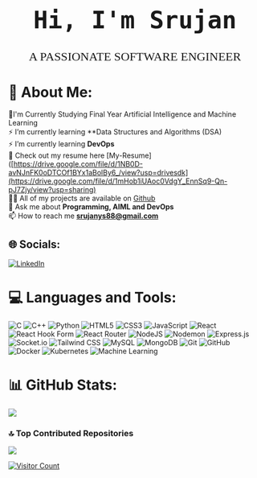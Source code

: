 <h1 align="center" style="font-family: 'monospace', cursive; font-size: 48px;">Hi, I'm Srujan</h1>
<p align="center" style="font-family: 'Brush Script MT', cursive; font-size: 24px;">A PASSIONATE SOFTWARE ENGINEER</p>

# 💫 About Me:
🔭I'm Currently Studying Final Year Artificial Intelligence and Machine Learning <br>⚡ I’m currently learning **Data Structures and Algorithms (DSA)<br>⚡ I’m currently learning **DevOps**<br>📑 Check out my resume here [My-Resume]([https://drive.google.com/file/d/1NB0D-avNJnFK0oDTCOf1BYx1aBolBy6_/view?usp=drivesdk](https://drive.google.com/file/d/1mHob1iUAoc0VdgY_EnnSq9-Qn-pJ7Zjy/view?usp=sharing)<br>👨‍💻 All of my projects are available on [Github](https://github.com/srujanys88)<br>💬 Ask me about **Programming, AIML and DevOps**<br>📫 How to reach me **srujanys88@gmail.com**<br>


## 🌐 Socials:
[![LinkedIn](https://img.shields.io/badge/LinkedIn-%230077B5.svg?logo=linkedin&logoColor=white)](https://linkedin.com/in/srujanys88/ )

# 💻 Languages and Tools:
![C](https://img.shields.io/badge/c-%2300599C.svg?style=for-the-badge&logo=c&logoColor=white)
![C++](https://img.shields.io/badge/c++-%2300599C.svg?style=for-the-badge&logo=c%2B%2B&logoColor=white)
![Python](https://img.shields.io/badge/python-3670A0?style=for-the-badge&logo=python&logoColor=ffdd54)
![HTML5](https://img.shields.io/badge/html5-%23E34F26.svg?style=for-the-badge&logo=html5&logoColor=white)
![CSS3](https://img.shields.io/badge/css3-%231572B6.svg?style=for-the-badge&logo=css3&logoColor=white)
![JavaScript](https://img.shields.io/badge/javascript-%23323330.svg?style=for-the-badge&logo=javascript&logoColor=%23F7DF1E)
![React](https://img.shields.io/badge/react-%2320232a.svg?style=for-the-badge&logo=react&logoColor=%2361DAFB)
![React Hook Form](https://img.shields.io/badge/React%20Hook%20Form-%23EC5990.svg?style=for-the-badge&logo=reacthookform&logoColor=white)
![React Router](https://img.shields.io/badge/React_Router-CA4245?style=for-the-badge&logo=react-router&logoColor=white)
![NodeJS](https://img.shields.io/badge/node.js-6DA55F?style=for-the-badge&logo=node.js&logoColor=white)
![Nodemon](https://img.shields.io/badge/NODEMON-%23323330.svg?style=for-the-badge&logo=nodemon&logoColor=%BBDEAD)
![Express.js](https://img.shields.io/badge/Express.js-000000?style=for-the-badge&logo=express&logoColor=white)
![Socket.io](https://img.shields.io/badge/Socket.io-black?style=for-the-badge&logo=socket.io&badgeColor=010101)
![Tailwind CSS](https://img.shields.io/badge/Tailwind_CSS-38B2AC?style=for-the-badge&logo=tailwind-css&logoColor=white)
![MySQL](https://img.shields.io/badge/mysql-4479A1.svg?style=for-the-badge&logo=mysql&logoColor=white)
![MongoDB](https://img.shields.io/badge/MongoDB-4EA94B?style=for-the-badge&logo=mongodb&logoColor=white)
![Git](https://img.shields.io/badge/git-%23F05033.svg?style=for-the-badge&logo=git&logoColor=white)
![GitHub](https://img.shields.io/badge/github-%23121011.svg?style=for-the-badge&logo=github&logoColor=white)
![Docker](https://img.shields.io/badge/Docker-2496ED?style=for-the-badge&logo=docker&logoColor=white)
![Kubernetes](https://img.shields.io/badge/Kubernetes-326CE5?style=for-the-badge&logo=kubernetes&logoColor=white)
![Machine Learning](https://img.shields.io/badge/Machine_Learning-FF6F00?style=for-the-badge&logo=ml&logoColor=white)

# 📊 GitHub Stats:
![](https://github-readme-stats.vercel.app/api/top-langs/?username=srujanys88&theme=dark&hide_border=false&include_all_commits=false&count_private=false&layout=compact)

### 🔝 Top Contributed Repositories
![](https://github-contributor-stats.vercel.app/api?username=srujanys88&limit=5&theme=dark&combine_all_yearly_contributions=true)

<div>
  <a href="https://visitcount.itsvg.in">
    <img src="https://visitcount.itsvg.in/api?id=saichethanr&icon=0&color=0" alt="Visitor Count">
  </a>
</div>
